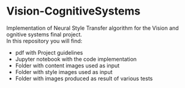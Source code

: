 # Vision-CognitiveSystems
Implementation of Neural Style Transfer algorithm for the Vision and ognitive systems final project.    
In this repository you will find:
- pdf with Project guidelines
- Jupyter notebook with the code implementation
- Folder with content images used as input
- Folder with style images used as input
- Folder with images produced as result of various tests
